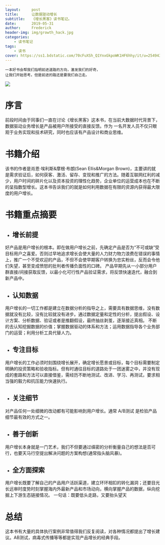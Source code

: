 ```yaml
---
layout:     post
title:      让数据驱动增长
subtitle:   《增长黑客》读书笔记。
date:       2019-05-31
author:     Frederick
header-img: img/growth_hack.jpg
categories:
    - 读书笔记
tags:
    - 读书
cover: https://ss1.bdstatic.com/70cFuXSh_Q1YnxGkpoWK1HF6hhy/it/u=2549434543,3848135834&fm=26&gp=0.jpg
---
```


```
一本好书会帮我们指明前进道路的方向，激发我们的好奇，
让我们开始思考。但是前进的路还是要我们自己走。
```
![](https://github.com/FrederickHou/FrederickHou.github.io/blob/master/img/hacker.jpg?raw=true)

# 序言

前段时间由于同事们一直在讨论《增长黑客》这本书，在当前大数据时代背景下，数据驱动业务增长是产品被用户所接受的直接反馈。作为 一名开发人员不仅只眼观于业务实现和技术研究，同时也应该有产品设计和商业思维。

# 书籍介绍

该书的作者是肖恩·埃利斯&摩根·布朗(Sean Ellis&Morgan Brown)，主要讲的就是需求验证后，如何获客、激活、留存、变现和推广的方法。随着互联网红利的减少，用户时间的碎片化以及资本投资的理性化趋势，企业单位的运营成本也在不断的呈指数型增长。这本书告诉我们的就是如何利用数据在有限的资源内获得最大限度的用户增长。

# 书籍重点摘要


- ## 增长前提


好产品是用户增长的根本。即在做用户增长之前，先确定产品是否为“不可或缺”受目标用户之喜爱。否则过早地追求增长会使大量的人力财力物力浪费在错误的事情上，推广一个不受欢迎的产品，不但不会使早期客户转换为忠实粉丝，反而会令他们失望，甚至变成愤怒的批判者传播负面性的口碑。
产品早期先从一小部分用户群直接/间接获取反馈，以最小化可行性产品验证需求，将反馈快速迭代，融合到新产品中。


- ## 认知数据


用户增长的一切工作都是建立在数据分析的指导之上，需要具有数据思维，没有数据就没有比较，没有比较就没有进步。通过数据定量和定性的分析，提出假设、设计方案、分析数据、验证或者是推翻假设，最终抽丝剥茧，逐渐接近真相。
不断的去认知挖掘数据的价值；掌握数据驱动的体系和方法；运用数据指导各个业务部门的运营；利用分析工具代替人力。


- ## 专注目标


用户增长的工作必须时刻围绕增长展开，确定增长愿景或目标，每个目标需要制定明确的投资策略和验收指标。但有时通往目标的道路处于一团迷雾之中，并没有现成的套路和方法可以直接借鉴，需经历不断地测试、改进、学习、再测试，要求相当强的毅力和抗压能力快速执行。


- ## 关注细节


对产品任何一处细微的改动都有可能影响到用户增长。通常 A/B测试 是检验产品细节最有效的方式之一。


 - ## 善于创新


用户增长本身就是一门艺术，我们不但要通过缜密的分析衡量自己的想法是否可行，也要天马行空提出解决问题的方案构想(通常指头脑风暴)。


- ## 全方面探索


用户增长既要了解自己的产品用户活跃渠道，建立环环相扣的转化漏洞；还要目光长远审时度势时刻掌握海内外最新产品和市场动向，横向掌握产品的数据，纵向挖掘上下游生态链接情况。
一句话：既要低头走路，又要抬头望天

# 总结

这本书有大量的具体执行案例非常值得我们反复阅读，对各种情况都提出了增长建议。AB测试，病毒式传播等等都是实现产品增长的经典手段。
